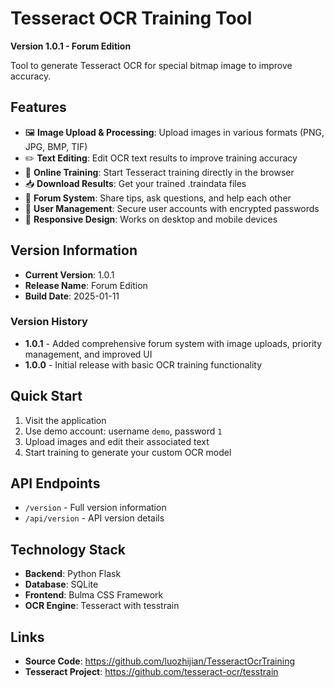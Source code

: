 # Tesseract OCR Training Tool

**Version 1.0.1 - Forum Edition**

Tool to generate Tesseract OCR for special bitmap image to improve accuracy.

## Features

- 🖼️ **Image Upload & Processing**: Upload images in various formats (PNG, JPG, BMP, TIF)
- ✏️ **Text Editing**: Edit OCR text results to improve training accuracy
- 🚀 **Online Training**: Start Tesseract training directly in the browser
- 📥 **Download Results**: Get your trained .traindata files
- 💬 **Forum System**: Share tips, ask questions, and help each other
- 👥 **User Management**: Secure user accounts with encrypted passwords
- 📱 **Responsive Design**: Works on desktop and mobile devices

## Version Information

- **Current Version**: 1.0.1
- **Release Name**: Forum Edition
- **Build Date**: 2025-01-11

### Version History
- **1.0.1** - Added comprehensive forum system with image uploads, priority management, and improved UI
- **1.0.0** - Initial release with basic OCR training functionality

## Quick Start

1. Visit the application
2. Use demo account: username `demo`, password `1`
3. Upload images and edit their associated text
4. Start training to generate your custom OCR model

## API Endpoints

- `/version` - Full version information
- `/api/version` - API version details

## Technology Stack

- **Backend**: Python Flask
- **Database**: SQLite
- **Frontend**: Bulma CSS Framework
- **OCR Engine**: Tesseract with tesstrain

## Links

- **Source Code**: https://github.com/luozhijian/TesseractOcrTraining
- **Tesseract Project**: https://github.com/tesseract-ocr/tesstrain